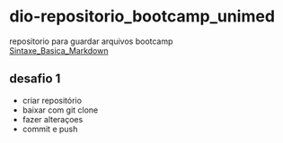 # dio-repositorio_bootcamp_unimed
repositorio para guardar arquivos bootcamp
<br/>
[Sintaxe_Basica_Markdown](https://www.markdownguide.org/basic-syntax/)

## desafio 1
- criar repositório
- baixar com git clone
- fazer alteraçoes
- commit e push
